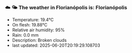 ### ☁️ 🌤️  The weather in Florianópolis is: Florianópolis

- Temperature: 19.4°C
- On flesh: 19.88°C
- Relative air humidity: 95%
- Rain: 0.0 mm
- Description: Broken clouds
- last updated: 2025-06-20T20:19:29.108703
